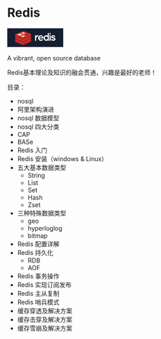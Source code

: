 # Redis
 ![image-20221114205454976](images/image-20221114205454976.png)

A vibrant, open source database



Redis基本理论及知识的融会贯通，兴趣是最好的老师！

目录：

+ nosql
+ 阿里架构演进
+ nosql 数据模型
+ nosql 四大分类
+ CAP
+ BASe
+ Redis 入门
+ Redis 安装（windows & Linux）
+ 五大基本数据类型
  + String
  + List
  + Set
  + Hash
  + Zset
+ 三种特殊数据类型
  + geo
  + hyperloglog
  + bitmap
+ Redis 配置详解
+ Redis 持久化
  + RDB
  + AOF
+ Redis 事务操作
+ Redis 实现订阅发布
+ Redis 主从复制
+ Redis 哨兵模式
+ 缓存穿透及解决方案
+ 缓存击穿及解决方案
+ 缓存雪崩及解决方案

